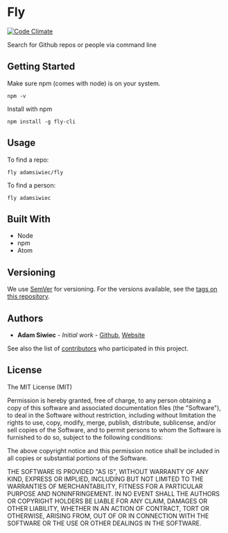 # Fly
[![Code Climate](https://codeclimate.com/github/adamSiwiec/fly/badges/gpa.svg)](https://codeclimate.com/github/adamSiwiec/fly)

Search for Github repos or people via command line


## Getting Started

Make sure npm (comes with node) is on your system.

```
npm -v
```

Install with npm

```
npm install -g fly-cli
```

## Usage

To find a repo:
```
fly adamsiwiec/fly
```

To find a person:
```
fly adamsiwiec
```

## Built With

* Node
* npm
* Atom


## Versioning

We use [SemVer](http://semver.org/) for versioning. For the versions available, see the [tags on this repository](https://github.com/adamsiwiec/fly/tags).

## Authors

* **Adam Siwiec** - *Initial work* - [Github](https://github.com/adamsiwiec), [Website](https://adamsiwiec.github.io)

See also the list of [contributors](https://github.com/adamsiwiec/fly/contributors) who participated in this project.

## License



The MIT License (MIT)

Permission is hereby granted, free of charge, to any person obtaining a copy of this software and associated documentation files (the "Software"), to deal in the Software without restriction, including without limitation the rights to use, copy, modify, merge, publish, distribute, sublicense, and/or sell copies of the Software, and to permit persons to whom the Software is furnished to do so, subject to the following conditions:

The above copyright notice and this permission notice shall be included in all copies or substantial portions of the Software.

THE SOFTWARE IS PROVIDED "AS IS", WITHOUT WARRANTY OF ANY KIND, EXPRESS OR IMPLIED, INCLUDING BUT NOT LIMITED TO THE WARRANTIES OF MERCHANTABILITY, FITNESS FOR A PARTICULAR PURPOSE AND NONINFRINGEMENT. IN NO EVENT SHALL THE AUTHORS OR COPYRIGHT HOLDERS BE LIABLE FOR ANY CLAIM, DAMAGES OR OTHER LIABILITY, WHETHER IN AN ACTION OF CONTRACT, TORT OR OTHERWISE, ARISING FROM, OUT OF OR IN CONNECTION WITH THE SOFTWARE OR THE USE OR OTHER DEALINGS IN THE SOFTWARE.

